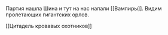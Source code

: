 Партия нашла Шина и тут на нас напали [[Вампиры]].
Видим пролетающих гигантских орлов. 





[[Цитадель кровавых охотников]]
